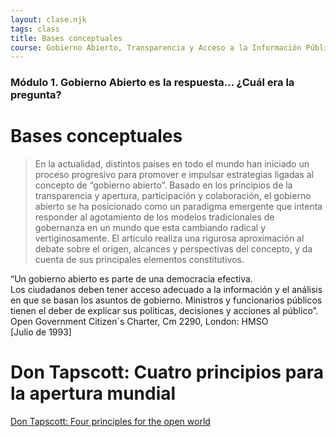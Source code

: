 ```yaml
---
layout: clase.njk
tags: class
title: Bases conceptuales
course: Gobierno Abierto, Transparencia y Acceso a la Información Pública
---
```

### Módulo 1. Gobierno Abierto es la respuesta… ¿Cuál era la pregunta?

# Bases conceptuales

> En la actualidad, distintos países en todo el mundo han iniciado un proceso progresivo para promover e impulsar estrategias ligadas al concepto de “gobierno abierto”. Basado en los principios de la transparencia y apertura, participación y colaboración, el gobierno abierto se ha posicionado como un paradigma emergente que intenta responder al agotamiento de los modelos tradicionales de gobernanza en un mundo que esta cambiando radical y vertiginosamente. El artículo realiza una rigurosa aproximación al debate sobre el origen, alcances y perspectivas del concepto, y da cuenta de sus principales elementos constitutivos.

“Un gobierno abierto es parte de una democracia efectiva.\
Los ciudadanos deben tener acceso adecuado a la información y el análisis en que se basan los asuntos de gobierno. Ministros y funcionarios públicos tienen el deber de explicar sus políticas, decisiones y acciones al público”. Open Government Citizen´s Charter, Cm 2290, London: HMSO\
\[Julio de 1993]

# Don Tapscott: Cuatro principios para la apertura mundial

[Don Tapscott: Four principles for the open world](https://www.youtube.com/embed/jfqwHT3u1-8?feature=oembed)